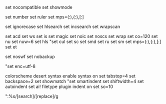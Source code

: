 set nocompatible
set showmode

set number
set ruler
set mps=(:),{:},[:]

set ignorecase
set hlsearch
set incsearch
set wrapscan

set acd
set ws
set is
set magic
set noic
set noscs
set wrap
set co=120
set nu
set nuw=6
set hls
"set cul
set sc
set smd
set ru
set sm
set mps=(:),{:},[:]
set et

set noswf
set nobackup

"set enc=utf-8

colorscheme desert
syntax enable
syntax on
set tabstop=4
set backspace=2
set showmatch
"set smartindent
set shiftwidth=4
set autoindent
set ai!
filetype plugin indent on
set so=10

":%s/[search]/[replace]/g

